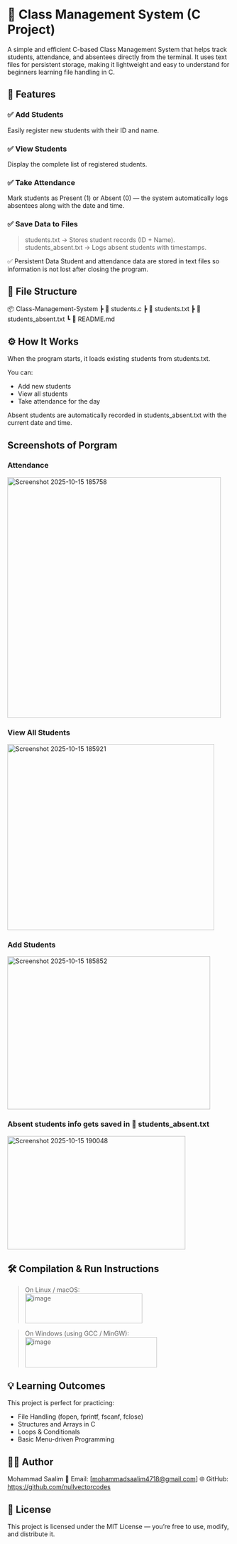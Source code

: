 # 🏫 Class Management System (C Project)

A simple and efficient C-based Class Management System that helps track students, attendance, and absentees directly from the terminal.
It uses text files for persistent storage, making it lightweight and easy to understand for beginners learning file handling in C.

## 🚀 Features

### ✅ Add Students
Easily register new students with their ID and name.

### ✅ View Students
Display the complete list of registered students.

### ✅ Take Attendance
Mark students as Present (1) or Absent (0) — the system automatically logs absentees along with the date and time.

### ✅ Save Data to Files

> students.txt → Stores student records (ID + Name).
> students_absent.txt → Logs absent students with timestamps.

✅ Persistent Data
Student and attendance data are stored in text files so information is not lost after closing the program.

## 📁 File Structure
📦 Class-Management-System
 ┣ 📜 students.c
 ┣ 📜 students.txt
 ┣ 📜 students_absent.txt
 ┗ 📜 README.md

 
## ⚙️ How It Works

When the program starts, it loads existing students from students.txt.

You can:
 - Add new students
 - View all students
 - Take attendance for the day

Absent students are automatically recorded in students_absent.txt with the current date and time.

 ## Screenshots of Porgram 

 ### Attendance 
<img width="481" height="541" alt="Screenshot 2025-10-15 185758" src="https://github.com/user-attachments/assets/a1498a06-b118-4baa-8eef-ce69904ac323" />

### View All Students
<img width="466" height="418" alt="Screenshot 2025-10-15 185921" src="https://github.com/user-attachments/assets/1a3fa1a5-208d-44e0-a8f5-b4bf0a354fbc" />

### Add Students
<img width="457" height="344" alt="Screenshot 2025-10-15 185852" src="https://github.com/user-attachments/assets/a94b703d-d70c-4416-a735-20a529323395" />

### Absent students info gets saved in 📜 students_absent.txt
<img width="401" height="255" alt="Screenshot 2025-10-15 190048" src="https://github.com/user-attachments/assets/41a6159b-9f59-4117-b7b4-f8b9da11a7c3" />

## 🛠️ Compilation & Run Instructions

> On Linux / macOS:<br>
> <img width="264" height="67" alt="image" src="https://github.com/user-attachments/assets/9b5d7f14-2996-43b0-a799-df584a4c9713" />

> On Windows (using GCC / MinGW):<br>
> <img width="297" height="68" alt="image" src="https://github.com/user-attachments/assets/ed93e388-8008-48b9-95e7-393beed6802a" />


## 💡 Learning Outcomes

This project is perfect for practicing:
- File Handling (fopen, fprintf, fscanf, fclose)
- Structures and Arrays in C
- Loops & Conditionals
- Basic Menu-driven Programming


## 👨‍💻 Author
Mohammad Saalim
📧 Email: [mohammadsaalim4718@gmail.com]
🌐 GitHub: https://github.com/nullvectorcodes

## 🧾 License
This project is licensed under the MIT License — you’re free to use, modify, and distribute it.



